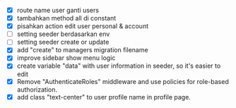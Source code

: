 - [x] route name user ganti users
- [x] tambahkan method all di constant
- [x] pisahkan action edit user personal & account
- [ ] setting seeder berdasarkan env
- [ ] setting seeder create or update
- [x] add "create" to managers migration filename
- [x] improve sidebar show menu logic
- [x] create variable "data" with user information in seeder, so it's easier to edit
- [x] Remove "AuthenticateRoles" middleware and use policies for role-based authorization.
- [x] add class "text-center" to user profile name in profile page.

